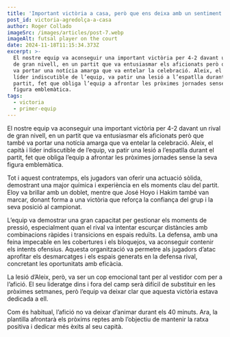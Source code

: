 ```yaml
---
title: 'Important victòria a casa, però que ens deixa amb un sentiment agredolç'
post_id: victoria-agredolça-a-casa
author: Roger Collado
imageSrc: /images/articles/post-7.webp
imageAlt: futsal player on the court
date: 2024-11-18T11:15:34.373Z
excerpt: >-
  El nostre equip va aconseguir una important victòria per 4-2 davant un rival
  de gran nivell, en un partit que va entusiasmar els aficionats però que també
  va portar una notícia amarga que va entelar la celebració. Aleix, el capità i
  líder indiscutible de l’equip, va patir una lesió a l’espatlla durant el
  partit, fet que obliga l’equip a afrontar les pròximes jornades sense la seva
  figura emblemàtica.
tags:
  - victoria
  - primer-equip
---
```


El nostre equip va aconseguir una important victòria per 4-2 davant un rival de gran nivell, en un partit que va entusiasmar els aficionats però que també va portar una notícia amarga que va entelar la celebració. Aleix, el capità i líder indiscutible de l’equip, va patir una lesió a l’espatlla durant el partit, fet que obliga l’equip a afrontar les pròximes jornades sense la seva figura emblemàtica.

Tot i aquest contratemps, els jugadors van oferir una actuació sòlida, demostrant una major química i experiència en els moments clau del partit. Eloy va brillar amb un doblet, mentre que José Hoyo i Hakim també van marcar, donant forma a una victòria que reforça la confiança del grup i la seva posició al campionat.

L’equip va demostrar una gran capacitat per gestionar els moments de pressió, especialment quan el rival va intentar escurçar distàncies amb combinacions ràpides i transicions en espais reduïts. La defensa, amb una feina impecable en les cobertures i els bloquejos, va aconseguir contenir els intents ofensius. Aquesta organització va permetre als jugadors d’atac aprofitar els desmarcatges i els espais generats en la defensa rival, concretant les oportunitats amb eficàcia.

La lesió d’Aleix, però, va ser un cop emocional tant per al vestidor com per a l’afició. El seu lideratge dins i fora del camp serà difícil de substituir en les pròximes setmanes, però l’equip va deixar clar que aquesta victòria estava dedicada a ell.

Com és habitual, l’afició no va deixar d’animar durant els 40 minuts. Ara, la plantilla afrontarà els pròxims reptes amb l’objectiu de mantenir la ratxa positiva i dedicar més èxits al seu capità.
